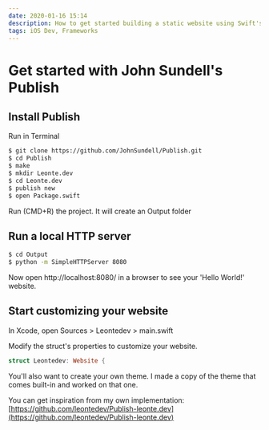 ```yaml
---
date: 2020-01-16 15:14
description: How to get started building a static website using Swift's Publish library by John Sundell.
tags: iOS Dev, Frameworks
---
```

# Get started with John Sundell's Publish

## Install Publish
Run in Terminal

```zsh
$ git clone https://github.com/JohnSundell/Publish.git
$ cd Publish
$ make
$ mkdir Leonte.dev
$ cd Leonte.dev
$ publish new
$ open Package.swift
```

Run (CMD+R) the project. It will create an Output folder

## Run a local HTTP server

```zsh
$ cd Output
$ python -m SimpleHTTPServer 8080
```

Now open http://localhost:8080/ in a browser to see your 'Hello World!' website.

## Start customizing your website

In Xcode, open Sources > Leontedev > main.swift

Modify the struct's properties to customize your website.

```swift
struct Leontedev: Website {
```

You'll also want to create your own theme. I made a copy of the theme that comes built-in and worked on that one.

You can get inspiration from my own implementation: [https://github.com/leontedev/Publish-leonte.dev](https://github.com/leontedev/Publish-leonte.dev)
